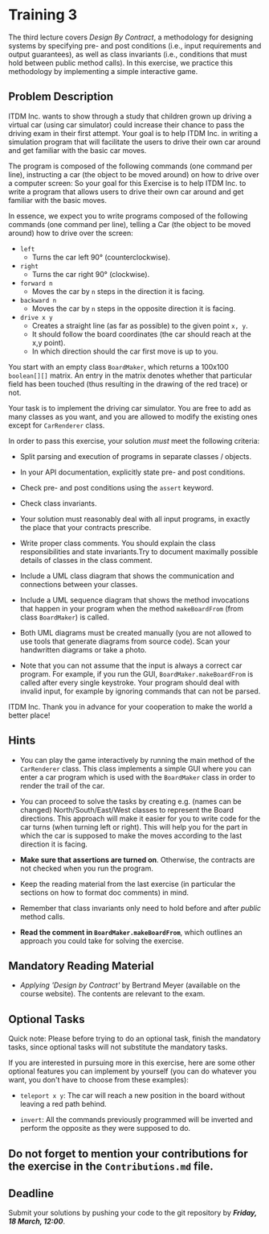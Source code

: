# Training 3
The third lecture covers *Design By Contract*, a methodology for designing 
systems by specifying pre- and post conditions (i.e., input requirements and 
output guarantees), as well as class invariants (i.e., conditions that must 
hold between public method calls). In this exercise, we practice this 
methodology by implementing a simple interactive game. 


## Problem Description
ITDM Inc. wants to show through a study that children grown up driving a virtual car
(using car simulator) could increase their chance to pass the driving exam in their first attempt.
Your goal is to help ITDM Inc. in writing a simulation program that will facilitate the users
to drive their own car around and get familiar with the basic car moves.

The program is composed of the following commands (one command per 
line), instructing a car (the object to be moved around) on how to drive over a computer screen:
So your goal for this Exercise is to help ITDM Inc. to write a program that allows users
to drive their own car around and get familiar with the basic moves.

In essence, we expect you to write programs composed of the following commands (one command per 
line), telling a Car (the object to be moved around) how to drive over the screen:



- `left`
	- Turns the car left 90° (counterclockwise).
- `right`
    - Turns the car right 90° (clockwise).
- `forward n`
    - Moves the car by `n` steps in the direction it is facing.
- `backward n`
    - Moves the car by `n` steps in the opposite direction it is facing.
- `drive x y`
    - Creates a straight line (as far as possible) to the given point `x, y`.
    - It should follow the board coordinates (the car should reach at the x,y point).
    - In which direction should the car first move is up to you.

You start with an empty class `BoardMaker`, which returns a 100x100 `boolean[][]`
matrix. An entry in the matrix denotes whether that particular field has been 
touched (thus resulting in the drawing of the red trace) or not.

Your task is to implement the driving car simulator. 
You are free to add as many classes as you 
want, and you are allowed to modify the existing ones except for `CarRenderer` class.

In order to pass this exercise, your solution *must* meet the following 
criteria:

* Split parsing and execution of programs in separate classes / objects.

* In your API documentation, explicitly state pre- and post conditions.

* Check pre- and post conditions using the `assert` keyword.

- Check class invariants.

* Your solution must reasonably deal with all input programs, in exactly the 
  place that your contracts prescribe.

* Write proper class comments. You should explain the class responsibilities 
  and state invariants.Try to document maximally possible details of classes in the class comment.

* Include a UML class diagram that shows the communication and connections 
  between your classes.

* Include a UML sequence diagram that shows the method invocations that happen 
  in your program when the method `makeBoardFrom` (from class `BoardMaker`) is
  called.

* Both UML diagrams must be created manually (you are not allowed to use tools 
  that generate diagrams from source code). Scan your handwritten diagrams or 
  take a photo.

* Note that you can not assume that the input is always a correct car 
  program. For example, if you run the GUI, `BoardMaker.makeBoardFrom` is 
  called after every single keystroke. Your program should deal with invalid 
  input, for example by ignoring commands that can not be parsed.

ITDM Inc. Thank you in advance for your cooperation to make the world a better place!


## Hints
- You can play the game interactively by running the main method of the 
  `CarRenderer` class. This class implements a simple GUI where you can 
  enter a car program which is used with the `BoardMaker` class in 
  order to render the trail of the car.

- You can proceed to solve the tasks by creating e.g. (names can be changed) North/South/East/West classes to represent the Board directions. This approach will make it easier for you to write code for the car turns (when turning left or right). This will help you for the part in which the car is supposed to make the moves according to the last direction it is facing.

- **Make sure that assertions are turned on**. Otherwise, the contracts are 
  not checked when you run the program.

- Keep the reading material from the last exercise (in particular the sections on how to format doc comments) in mind.

- Remember that class invariants only need to hold before and after *public* 
  method calls.

- **Read the comment in `BoardMaker.makeBoardFrom`**, which outlines an 
  approach you could take for solving the exercise.


## Mandatory Reading Material
- *Applying 'Design by Contract'* by Bertrand Meyer (available on the course 
  website). The contents are relevant to the exam.


## Optional Tasks
Quick note: Please before trying to do an optional task, finish the mandatory
tasks, since optional tasks will not substitute the mandatory tasks.

If you are interested in pursuing more in this exercise, here are some other optional features you can implement by yourself (you can do whatever you want, you don't have to choose from these examples):

- `teleport x y`: The car will reach a new position in the board without leaving a red path behind.

- `invert`: All the commands previously programmed will be inverted and perform
the opposite as they were supposed to do.

## **Do not forget** to mention your contributions for the exercise in the `Contributions.md` file.

## Deadline
Submit your solutions by pushing your code to the git repository by
___Friday, 18 March, 12:00___.
